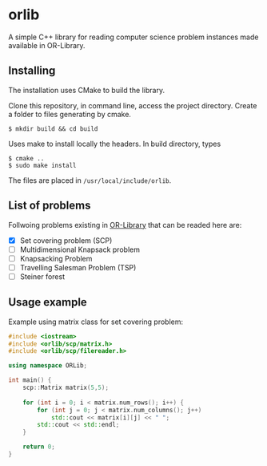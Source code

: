 # orlib
A simple C++ library for reading computer science problem instances made available in OR-Library.

## Installing

The installation uses CMake to build the library.

Clone this repository, in command line, access the project directory.
Create a folder to files generating by cmake.

```
$ mkdir build && cd build
```

Uses make to install locally the headers.
In build directory, types

```
$ cmake ..
$ sudo make install
```

The files are placed in `/usr/local/include/orlib`.

## List of problems

Follwoing problems existing in [OR-Library]() that can be readed here are:

- [X] Set covering problem (SCP)
- [ ] Multidimensional Knapsack problem
- [ ] Knapsacking Problem
- [ ] Travelling Salesman Problem (TSP)
- [ ] Steiner forest

## Usage example

Example using matrix class for set covering problem:

```c++
#include <iostream>
#include <orlib/scp/matrix.h>
#include <orlib/scp/filereader.h>

using namespace ORLib;

int main() {
	scp::Matrix matrix(5,5);
	
	for (int i = 0; i < matrix.num_rows(); i++) {
		for (int j = 0; j < matrix.num_columns(); j++)
			std::cout << matrix[i][j] << " ";
		std::cout << std::endl;
	}

	return 0;
}
```
